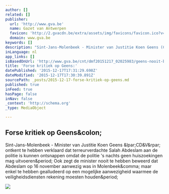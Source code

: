 ```yaml
---
author: []
related: []
publisher:
  url: 'http://www.gva.be'
  name: Gazet van Antwerpen
  favicon: 'http://2.gvacdn.be/extra/assets/img/favicons/favicon.ico?v=20151217T171953'
  domain: www.gva.be
keywords: []
description: "Sint-Jans-Molenbeek - Minister van Justitie Koen Geens (CD&V) ontkent te hebben verklaard dat terreurverdachte Salah Abdeslam aan de politie is kunnen ontsnappen omdat de politie 's nachts geen huiszoekingen mag uitvoeren. Ook zegt de minister nooit te hebben beweerd dat Abdeslam op 16 november aanwezig was in Molenbeek, maar enkel te hebben gealludeerd op een mogelijke aanwezigheid waarmee de veiligheidsdiensten rekening moesten houden."
inLanguage: nl
app_links: []
isBasedOnUrl: 'http://www.gva.be/cnt/dmf20151217_02025983/geens-nooit-beweerd-dat-abdeslam-kon-ontsnappen-door-verbod-nachtelijke-huiszoeking'
title: 'Forse kritiek op Geens:'
datePublished: '2015-12-17T17:31:29.698Z'
dateModified: '2015-12-17T17:30:39.891Z'
sourcePath: _posts/2015-12-17-forse-kritiek-op-geens.md
published: true
inFeed: true
hasPage: false
inNav: false
_context: 'http://schema.org'
_type: MediaObject

---
```

<article style=""><h1>Forse kritiek op Geens&amp;colon;</h1><p>Sint-Jans-Molenbeek - Minister van Justitie Koen Geens &amp;lpar;CD&amp;V&amp;rpar; ontkent te hebben verklaard dat terreurverdachte Salah Abdeslam aan de politie is kunnen ontsnappen omdat de politie 's nachts geen huiszoekingen mag uitvoeren&amp;period; Ook zegt de minister nooit te hebben beweerd dat Abdeslam op 16 november aanwezig was in Molenbeek&amp;comma; maar enkel te hebben gealludeerd op een mogelijke aanwezigheid waarmee de veiligheidsdiensten rekening moesten houden&amp;period;</p><img src="http://s1.gvacdn.be/Assets/Images_Upload/2015/12/17/7063d838-a48f-11e5-aa66-6bd0c8415593_web_scale_0.064921_0.064921__.jpg?scale=both&amp;format=jpg" /></article>